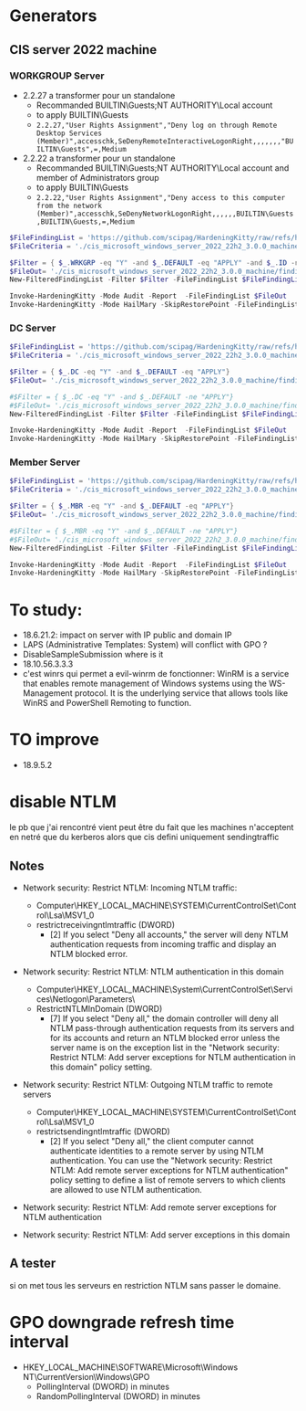 # Generators
## CIS server 2022 machine
### WORKGROUP Server
* 2.2.27 a transformer pour un standalone
    * Recommanded BUILTIN\Guests;NT AUTHORITY\Local account
    * to apply BUILTIN\Guests
    * `2.2.27,"User Rights Assignment","Deny log on through Remote Desktop Services (Member)",accesschk,SeDenyRemoteInteractiveLogonRight,,,,,,,"BUILTIN\Guests",=,Medium`
* 2.2.22 a transformer pour un standalone 
    * Recommanded BUILTIN\Guests;NT AUTHORITY\Local account and member of Administrators group
    * to apply BUILTIN\Guests
    * `2.2.22,"User Rights Assignment","Deny access to this computer from the network (Member)",accesschk,SeDenyNetworkLogonRight,,,,,,BUILTIN\Guests,BUILTIN\Guests,=,Medium`

```powershell
$FileFindingList = 'https://github.com/scipag/HardeningKitty/raw/refs/heads/master/lists/finding_list_cis_microsoft_windows_server_2022_22h2_3.0.0_machine.csv'
$FileCriteria = './cis_microsoft_windows_server_2022_22h2_3.0.0_machine/critera.csv'

$Filter = { $_.WRKGRP -eq "Y" -and $_.DEFAULT -eq "APPLY" -and $_.ID -ne "2.2.22" -and $_.ID -ne "2.2.27"}
$FileOut= './cis_microsoft_windows_server_2022_22h2_3.0.0_machine/findings_WRKGRP.csv'
New-FilteredFindingList -Filter $Filter -FileFindingList $FileFindingList -FileCriteria $FileCriteria -FileOut $FileOut

Invoke-HardeningKitty -Mode Audit -Report  -FileFindingList $FileOut
Invoke-HardeningKitty -Mode HailMary -SkipRestorePoint -FileFindingList $FileOut
```

### DC Server
```powershell
$FileFindingList = 'https://github.com/scipag/HardeningKitty/raw/refs/heads/master/lists/finding_list_cis_microsoft_windows_server_2022_22h2_3.0.0_machine.csv'
$FileCriteria = './cis_microsoft_windows_server_2022_22h2_3.0.0_machine/critera.csv'

$Filter = { $_.DC -eq "Y" -and $_.DEFAULT -eq "APPLY"}
$FileOut= './cis_microsoft_windows_server_2022_22h2_3.0.0_machine/findings_DC.csv'

#$Filter = { $_.DC -eq "Y" -and $_.DEFAULT -ne "APPLY"}
#$FileOut= './cis_microsoft_windows_server_2022_22h2_3.0.0_machine/findings_DC_OUT.csv'
New-FilteredFindingList -Filter $Filter -FileFindingList $FileFindingList -FileCriteria $FileCriteria -FileOut $FileOut

Invoke-HardeningKitty -Mode Audit -Report  -FileFindingList $FileOut
Invoke-HardeningKitty -Mode HailMary -SkipRestorePoint -FileFindingList $FileOut
```

### Member Server

```powershell
$FileFindingList = 'https://github.com/scipag/HardeningKitty/raw/refs/heads/master/lists/finding_list_cis_microsoft_windows_server_2022_22h2_3.0.0_machine.csv'
$FileCriteria = './cis_microsoft_windows_server_2022_22h2_3.0.0_machine/critera.csv'

$Filter = { $_.MBR -eq "Y" -and $_.DEFAULT -eq "APPLY"}
$FileOut= './cis_microsoft_windows_server_2022_22h2_3.0.0_machine/findings_MBR.csv'

#$Filter = { $_.MBR -eq "Y" -and $_.DEFAULT -ne "APPLY"}
#$FileOut= './cis_microsoft_windows_server_2022_22h2_3.0.0_machine/findings_MBR_OUT.csv'
New-FilteredFindingList -Filter $Filter -FileFindingList $FileFindingList -FileCriteria $FileCriteria -FileOut $FileOut

Invoke-HardeningKitty -Mode Audit -Report  -FileFindingList $FileOut
Invoke-HardeningKitty -Mode HailMary -SkipRestorePoint -FileFindingList $FileOut
```


# To study:
* 18.6.21.2: impact on server with IP public and domain IP
* LAPS (Administrative Templates: System) will conflict with GPO ?
* DisableSampleSubmission where is it
* 18.10.56.3.3.3
* c'est winrs qui permet a evil-winrm de fonctionner: WinRM is a service that enables remote management of Windows systems using the WS-Management protocol. It is the underlying service that allows tools like WinRS and PowerShell Remoting to function.

# TO improve
* 18.9.5.2

# disable NTLM

le pb que j'ai rencontré vient peut être du fait que les machines n'acceptent en netré que du kerberos alors que cis defini uniquement sendingtraffic

## Notes
* Network security: Restrict NTLM: Incoming NTLM traffic:
    * Computer\HKEY_LOCAL_MACHINE\SYSTEM\CurrentControlSet\Control\Lsa\MSV1_0
    * restrictreceivingntlmtraffic (DWORD)
        * [2] If you select "Deny all accounts," the server will deny NTLM authentication requests from incoming traffic and display an NTLM blocked error.

* Network security: Restrict NTLM:  NTLM authentication in this domain
    * Computer\HKEY_LOCAL_MACHINE\\System\CurrentControlSet\Services\Netlogon\Parameters\
    * RestrictNTLMInDomain (DWORD)
        * [7] If you select "Deny all," the domain controller will deny all NTLM pass-through authentication requests from its servers and for its accounts and return an NTLM blocked error unless the server name is on the exception list in the "Network security: Restrict NTLM: Add server exceptions for NTLM authentication in this domain" policy setting.
* Network security: Restrict NTLM: Outgoing NTLM traffic to remote servers
    * Computer\HKEY_LOCAL_MACHINE\SYSTEM\CurrentControlSet\Control\Lsa\MSV1_0
    * restrictsendingntlmtraffic (DWORD)
        * [2] If you select "Deny all," the client computer cannot authenticate identities to a remote server by using NTLM authentication. You can use the "Network security: Restrict NTLM: Add remote server exceptions for NTLM authentication" policy setting to define a list of remote servers to which clients are allowed to use NTLM authentication.

* Network security: Restrict NTLM: Add remote server exceptions for NTLM authentication
* Network security: Restrict NTLM: Add server exceptions in this domain 

## A tester
si on met tous les serveurs en restriction NTLM sans passer le domaine.

# GPO downgrade refresh time interval

* HKEY_LOCAL_MACHINE\SOFTWARE\Microsoft\Windows NT\CurrentVersion\Windows\GPO
    * PollingInterval (DWORD) in minutes
    * RandomPollingInterval (DWORD) in minutes


